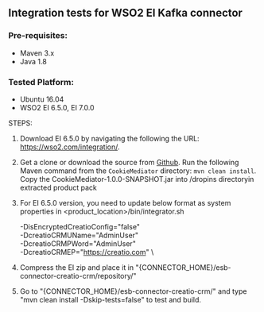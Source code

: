 ## Integration tests for WSO2 EI Kafka connector

### Pre-requisites:

- Maven 3.x
- Java 1.8

### Tested Platform:

- Ubuntu 16.04
- WSO2 EI 6.5.0, EI 7.0.0

STEPS:

1. Download EI 6.5.0 by navigating the following the URL: https://wso2.com/integration/.

2. Get a clone or download the source from [Github](https://github.com/anusharp/CreatioConnector).
   Run the following Maven command from the `CookieMediator` directory: `mvn clean install`.
   Copy the CookieMediator-1.0.0-SNAPSHOT.jar into <EI-HOME>/dropins directoryin extracted product pack 
3. For EI 6.5.0 version, you need to update below format as system properties in <product_location>/bin/integrator.sh 
   
    -DisEncryptedCreatioConfig="false" \
    -DcreatioCRMUName="AdminUser" \
    -DcreatioCRMPWord="AdminUser" \
    -DcreatioCRMEP="https://creatio.com" \

4. Compress the EI zip and place it in "{CONNECTOR_HOME}/esb-connector-creatio-crm/repository/"

5. Go to "{CONNECTOR_HOME}/esb-connector-creatio-crm/" and type "mvn clean install -Dskip-tests=false" to test and build.
